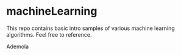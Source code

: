 # machineLearning

This repo contains basic intro samples of various machine learning algorithms. 
Feel free to reference.

Ademola
